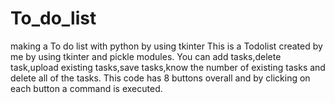 # To_do_list
making a To do list with python by using tkinter 
This is a Todolist created by me by using tkinter and pickle modules.
You can add tasks,delete task,upload existing tasks,save tasks,know the number of existing tasks and delete all of the tasks.
This code has 8 buttons overall and by clicking on each button a command is executed.
